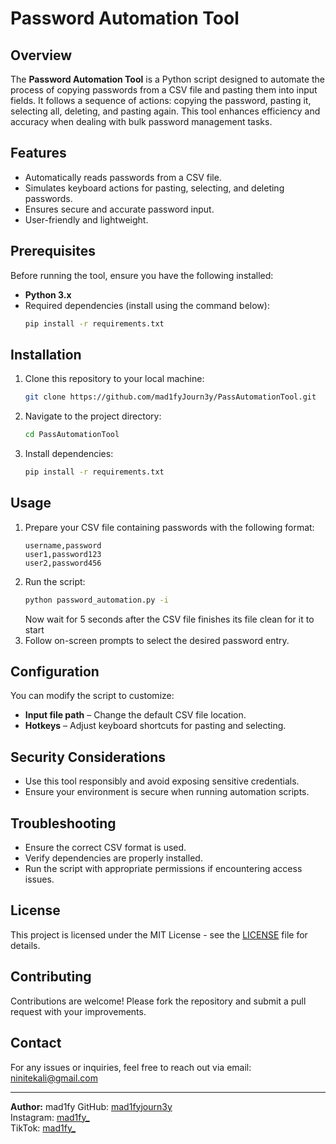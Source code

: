 # Password Automation Tool

## Overview
The **Password Automation Tool** is a Python script designed to automate the process of copying passwords from a CSV file and pasting them into input fields. It follows a sequence of actions: copying the password, pasting it, selecting all, deleting, and pasting again. This tool enhances efficiency and accuracy when dealing with bulk password management tasks.

## Features
- Automatically reads passwords from a CSV file.
- Simulates keyboard actions for pasting, selecting, and deleting passwords.
- Ensures secure and accurate password input.
- User-friendly and lightweight.

## Prerequisites
Before running the tool, ensure you have the following installed:

- **Python 3.x**
- Required dependencies (install using the command below):
  ```bash
  pip install -r requirements.txt
  ```

## Installation
1. Clone this repository to your local machine:
   ```bash
   git clone https://github.com/mad1fyJourn3y/PassAutomationTool.git
   ```
2. Navigate to the project directory:
   ```bash
   cd PassAutomationTool
   ```
3. Install dependencies:
   ```bash
   pip install -r requirements.txt
   ```

## Usage
1. Prepare your CSV file containing passwords with the following format:
   ```csv
   username,password
   user1,password123
   user2,password456
   ```
2. Run the script:
   ```bash
   python password_automation.py -i
   ```
   Now wait for 5 seconds after the CSV file finishes its file clean for it to start
3. Follow on-screen prompts to select the desired password entry.

## Configuration
You can modify the script to customize:
- **Input file path** – Change the default CSV file location.
- **Hotkeys** – Adjust keyboard shortcuts for pasting and selecting.

## Security Considerations
- Use this tool responsibly and avoid exposing sensitive credentials.
- Ensure your environment is secure when running automation scripts.

## Troubleshooting
- Ensure the correct CSV format is used.
- Verify dependencies are properly installed.
- Run the script with appropriate permissions if encountering access issues.

## License
This project is licensed under the MIT License - see the [LICENSE](LICENSE) file for details.

## Contributing
Contributions are welcome! Please fork the repository and submit a pull request with your improvements.

## Contact
For any issues or inquiries, feel free to reach out via email: [ninitekali@gmail.com](mailto:ninitekali@gmail.com)

---

**Author:** mad1fy
GitHub: [mad1fyjourn3y](https://github.com/mad1fyjourn3y)  
Instagram: [mad1fy_](https://instagram.com/mad1fy_)  
TikTok: [mad1fy_](https://tiktok.com/@mad1fy_)


